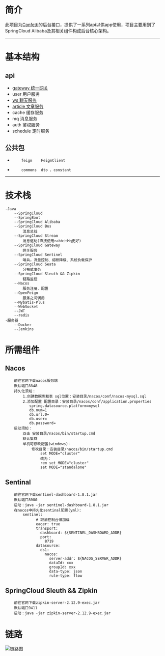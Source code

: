 # 简介
此项目为[Confetti](https://github.com/2492730300WJ/Confetti)的后台接口，提供了一系列api以供app使用，项目主要用到了SpringCloud Alibaba及其相关组件构成后台核心架构。

---
# 基本结构
## api
 -  [gateway 统一网关](https://github.com/2492730300WJ/api/tree/master/gateway/README.md)
 -  user     用户服务
 -  [ws 聊天服务](https://github.com/2492730300WJ/api/blob/master/ws/README.md)
 -  [article 文章服务](https://github.com/2492730300WJ/api/tree/master/article/README.md)
 -  cache    缓存服务
 -  mq       消息服务
 -  auth     鉴权服务
 -  schedule 定时服务
## 公共包
 -         feign    FeignClient  
 -         commons  dto ，constant
 ---
# 技术栈
    -Java
        --SpringCloud
        --SpringBoot
        --SpringCloud Alibaba
        --SpringCloud Bus
            消息总线
        --SpringCloud Stream
            消息驱动(直接使用rabbitMq更好)    
        --SpringCloud Gateway
            网关服务
        --SpringCloud Sentinel
            哨兵，流量控制、熔断降级、系统负载保护
        --SpringCloud Seata
            分布式事务
        --SpringCloud Sleuth && Zipkin
            链路监控
        --Nacos
            服务注册，配置
        --OpenFeign
            服务之间调用
        --Mybatis-Plus
        --WebSocket
        --JWT
        --redis
    -服务器
        --Docker
        --Jenkins
# 所需组件
##   Nacos
     	前往官网下载nacos服务端
        默认端口8848
        持久化须知：
            1.创建数据库和表 sql位置：安装目录/nacos/conf/nacos-mysql.sql
            2.添加配置 配置目录：安装目录/nacos/conf/application.properties
               spring.datasource.platform=mysql
               db.num=1
               db.url.0=
               db.user=
               db.password= 
        启动须知：
            双击 安装目录/nacos/bin/startup.cmd
            默认集群
            单机可修改配置(windows)：
                修改目录：安装目录/nacos/bin/startup.cmd
                    set MODE="cluster"
                    改为：
                    rem set MODE="cluster"
                    set MODE="standalone"
## Sentinal
        前往官网下载sentinel-dashboard-1.8.1.jar
        默认端口8080
        启动：java -jar sentinel-dashboard-1.8.1.jar
        在nocos中持久化sentinal配置(yml):
            sentinel:
                  # 取消控制台懒加载
                  eager: true
                  transport:
                    dashboard: ${SENTINEL_DASHBOARD_ADDR}
                    port:
                      8719
                  datasource:
                    ds1:
                      nacos:
                        server-addr: ${NACOS_SERVER_ADDR}
                        dataId: xxx
                        groupId: xxx
                        data-type: json
                        rule-type: flow
##  SpringCloud Sleuth && Zipkin
        前往官网下载zipkin-server-2.12.9-exec.jar
        默认端口9411
        启动：java -jar zipkin-server-2.12.9-exec.jar
# 链路
![链路图](http://47.102.121.70/file/zipkin.png)
